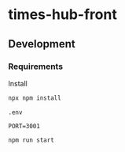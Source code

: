 # times-hub-front

## Development

### Requirements

Install

```sh
npx npm install
```

`.env`

```.env
PORT=3001
```

```sh
npm run start
```
